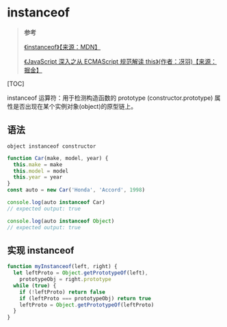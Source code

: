 <!--
 * @Author: yaohebin
 * @Date: 2021-02-01 17:00:29
 * @LastEditTime: 2022-06-30 16:55:04
 * @LastEditors: yaohebin
 * @Description: instanceof
-->
# instanceof

> **参考**
>
> [《instanceof》【来源：MDN】](https://developer.mozilla.org/zh-CN/docs/Web/JavaScript/Reference/Operators/instanceof)
>
> [《JavaScript 深入之从 ECMAScript 规范解读 this》(作者：冴羽)【来源：掘金】](https://juejin.cn/post/6844903473872371725)

[TOC]

instanceof 运算符：用于检测构造函数的 prototype (constructor.prototype) 属性是否出现在某个实例对象(object)的原型链上。

## 语法

```text
object instanceof constructor
```

```js
function Car(make, model, year) {
  this.make = make
  this.model = model
  this.year = year
}
const auto = new Car('Honda', 'Accord', 1998)

console.log(auto instanceof Car)
// expected output: true

console.log(auto instanceof Object)
// expected output: true
```

## 实现 instanceof

```js
function myInstanceof(left, right) {
  let leftProto = Object.getPrototypeOf(left),
    prototypeObj = right.prototype
  while (true) {
    if (!leftProto) return false
    if (leftProto === prototypeObj) return true
    leftProto = Object.getPrototypeOf(leftProto)
  }
}
```
